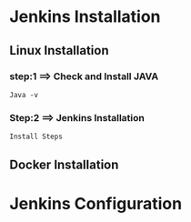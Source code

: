 # Jenkins Installation
## Linux Installation
### step:1 ==> Check and Install JAVA
```
Java -v
```
### Step:2 ==> Jenkins Installation
```
Install Steps
```

## Docker Installation


# Jenkins Configuration
